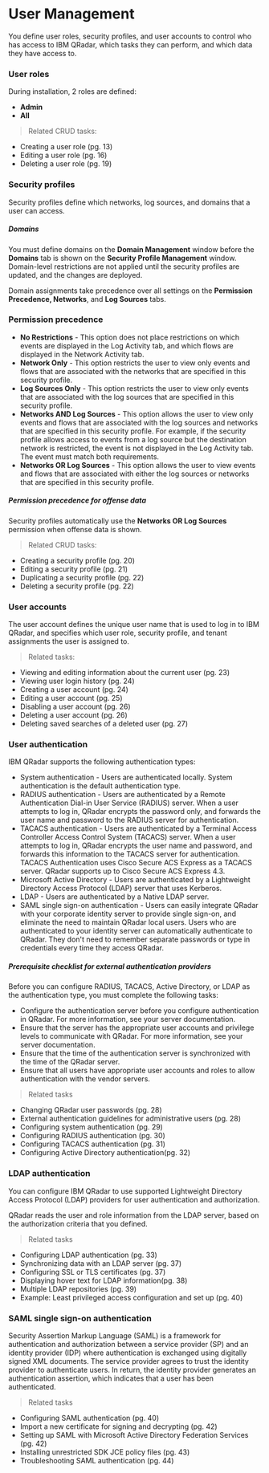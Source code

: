 # User Management

You define user roles, security profiles, and user accounts to control who has access to IBM QRadar, which tasks they can perform, and which data they have access to.

### User roles

During installation, 2 roles are defined:
+ **Admin**
+ **All**

> Related CRUD tasks:
+ Creating a user role (pg. 13)
+ Editing a user role (pg. 16)
+ Deleting a user role (pg. 19)

### Security profiles

Security profiles define which networks, log sources, and domains that a user can access.

##### Domains

You must define domains on the **Domain Management** window before the **Domains** tab is shown on the **Security Profile Management** window. Domain-level restrictions are not applied until the security profiles are updated, and the changes are deployed.

Domain assignments take precedence over all settings on the **Permission Precedence, Networks**, and **Log Sources** tabs.

### Permission precedence

+ **No Restrictions** - This option does not place restrictions on which events are displayed in the Log Activity tab, and which flows are displayed in the Network Activity tab.
+ **Network Only** - This option restricts the user to view only events and flows that are associated with the networks that are specified in this security profile.
+ **Log Sources Only** - This option restricts the user to view only events that are associated with the log sources that are specified in this security profile.
+ **Networks AND Log Sources** - This option allows the user to view only events and flows that are associated with the log sources and networks that are specified in this security profile. For example, if the security profile allows access to events from a log source but the destination network is restricted, the event is not displayed in the Log Activity tab. The event must match both requirements.
+ **Networks OR Log Sources** - This option allows the user to view events and flows that are associated with either the log sources or networks that are specified in this security profile.

##### Permission precedence for offense data

Security profiles automatically use the **Networks OR Log Sources** permission when offense data is shown.

> Related CRUD tasks:
+ Creating a security profile (pg. 20)
+ Editing a security profile (pg. 21)
+ Duplicating a security profile (pg. 22)
+ Deleting a security profile (pg. 22)

### User accounts

The user account defines the unique user name that is used to log in to IBM QRadar, and specifies which user role, security profile, and tenant assignments the user is assigned to.

> Related tasks:
+ Viewing and editing information about the current user (pg. 23)
+ Viewing user login history (pg. 24)
+ Creating a user account (pg. 24)
+ Editing a user account (pg. 25)
+ Disabling a user account (pg. 26)
+ Deleting a user account (pg. 26)
+ Deleting saved searches of a deleted user (pg. 27)

### User authentication


IBM QRadar supports the following authentication types:

+ System authentication - Users are authenticated locally. System authentication is the default authentication type.
+ RADIUS authentication - Users are authenticated by a Remote Authentication Dial-in User Service (RADIUS) server. When a user attempts to log in, QRadar encrypts the password only, and forwards the user name and password to the RADIUS server for authentication.
+ TACACS authentication - Users are authenticated by a Terminal Access Controller Access Control System (TACACS) server. When a user attempts to log in, QRadar encrypts the user name and password, and forwards this information to the TACACS server for authentication. TACACS Authentication uses Cisco Secure ACS Express as a TACACS server. QRadar supports up to Cisco Secure ACS Express 4.3.
+ Microsoft Active Directory - Users are authenticated by a Lightweight Directory Access Protocol (LDAP) server that uses Kerberos.
+ LDAP - Users are authenticated by a Native LDAP server.
+ SAML single sign-on authentication - Users can easily integrate QRadar with your corporate identity server to provide single sign-on, and eliminate the need to maintain QRadar local users. Users who are authenticated to your identity server can automatically authenticate to QRadar. They don't need to remember separate passwords or type in credentials every time they access QRadar.

##### Prerequisite checklist for external authentication providers

Before you can configure RADIUS, TACACS, Active Directory, or LDAP as the authentication type, you must complete the following tasks:
+ Configure the authentication server before you configure authentication in QRadar. For more information, see your server documentation.
+ Ensure that the server has the appropriate user accounts and privilege levels to communicate with QRadar. For more information, see your server documentation.
+ Ensure that the time of the authentication server is synchronized with the time of the QRadar server.
+ Ensure that all users have appropriate user accounts and roles to allow authentication with the vendor servers.

> Related tasks
+ Changing QRadar user passwords (pg. 28)
+ External authentication guidelines for administrative users (pg. 28)
+ Configuring system authentication (pg. 29)
+ Configuring RADIUS authentication (pg. 30)
+ Configuring TACACS authentication (pg. 31)
+ Configuring Active Directory authentication(pg. 32)

### LDAP authentication

You can configure IBM QRadar to use supported Lightweight Directory Access Protocol (LDAP) providers for user authentication and authorization.

QRadar reads the user and role information from the LDAP server, based on the authorization criteria that you defined.

> Related tasks
+ Configuring LDAP authentication (pg. 33)
+ Synchronizing data with an LDAP server (pg. 37)
+ Configuring SSL or TLS certificates (pg. 37)
+ Displaying hover text for LDAP information(pg. 38)
+ Multiple LDAP repositories (pg. 39)
+ Example: Least privileged access configuration and set up (pg. 40)

### SAML single sign-on authentication

Security Assertion Markup Language (SAML) is a framework for authentication and authorization between a service provider (SP) and an identity provider (IDP) where authentication is exchanged using digitally signed XML documents. The service provider agrees to trust the identity provider to authenticate users. In return, the identity provider generates an authentication assertion, which indicates that a user has been authenticated.

> Related tasks
+ Configuring SAML authentication (pg. 40)
+ Import a new certificate for signing and decrypting (pg. 42)
+ Setting up SAML with Microsoft Active Directory Federation Services (pg. 42)
+ Installing unrestricted SDK JCE policy files (pg. 43)
+ Troubleshooting SAML authentication (pg. 44)
